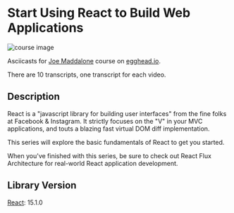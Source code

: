 # Start Using React to Build Web Applications

![course image](https://d2eip9sf3oo6c2.cloudfront.net/series/covers/000/000/003/full/course_banner.png?1457396165)

Asciicasts for [Joe Maddalone](https://github.com/joemaddalone) course on [egghead.io](https://egghead.io/courses/react-fundamentals).

There are 10 transcripts, one transcript for each video.

## Description
React is a "javascript library for building user interfaces" from the fine folks at Facebook & Instagram. It strictly focuses on the "V" in your MVC applications, and touts a blazing fast virtual DOM diff implementation.

This series will explore the basic fundamentals of React to get you started.

When you've finished with this series, be sure to check out React Flux Architecture for real-world React application development.
## Library Version
[React](https://github.com/angular/angular/blob/master/CHANGELOG.md): 15.1.0
